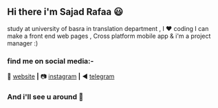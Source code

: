 
## Hi there i'm Sajad Rafaa :smiley:


study at university of basra in translation department , I :heart: coding  I can make a front end web pages , Cross platform mobile app & i'm a project manager :)


### find me on social media:-
🏡 [website][website] **|** 
📷 [instagram][instagram] **|** 
◀️ [telegram][telegram]

[banner]: https://raw.githubusercontent.com/SajadRafaa/SajadRafaa/master/banner.png
[website]: https://sajad.netlify.com
[instagram]: https://instagram.com/sjk.69
[telegram]: https://t.me/zrh2002

### And i'll see u around 👋

<!--[![bg][banner]][website]-->

